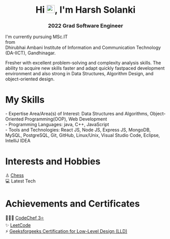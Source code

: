 <h1 align="center">Hi <img src="https://media.giphy.com/media/hvRJCLFzcasrR4ia7z/giphy.gif" width="25px">, I'm Harsh Solanki</h1>
<h3 align="center">2022 Grad Software Engineer</h3>
I'm currently pursuing MSc.IT <br> from <br> Dhirubhai Ambani Institute of Information and Communication Technology (DA-IICT), Gandhinagar. <br>


Fresher with excellent problem-solving and complexity analysis skills. The ability to acquire new skills faster and adapt quickly fastpaced development environment and also strong in Data Structures, Algorithm Design, and object-oriented design.

<h1>My Skills</h1>
- Expertise Area/Area(s) of Interest: Data Structures and Algorithms, Object-Oriented Programming(OOP), Web Development <br>
- Programming Languages: java, C++, JavaScript <br>
- Tools and Technologies: React JS, Node JS, Express JS, MongoDB, MySQL, PostgreSQL, Git, GitHub, Linux/Unix, Visual Studio Code, Eclipse, IntelliJ IDEA <br>

<h1>Interests and Hobbies</h1>
♙ <a href="https://www.chess.com/member/harshstriker" target="_blank">Chess</a> <br>
💻 Latest Tech

<h1>Achievements and Certificates</h1>
👨🏽‍💻 <a href="https://www.codechef.com/users/harshsol" target="_blank">CodeChef 3⭐</a> <br>
✨ <a href="https://leetcode.com/harsh2105/" target="_blank">LeetCode</a> <br> 
⚡ <a href="https://media.geeksforgeeks.org/courses/certificates/3d04c35032167da040fdb2811f20f94c.pdf" target="_blank">Geeksforgeeks Certification for Low-Level Design (LLD)</a> <br>
